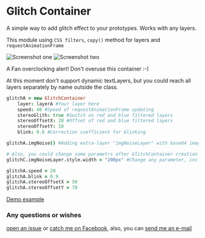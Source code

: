# Glitch Container

A simple way to add glitch effect to your prototypes. Works with any layers.

This module using ```CSS filters```, ```copy()``` method for layers and ```requestAnimationFrame```

![Screenshot one](/repo_img/preview-1.gif?raw=true "Screenshot one")
![Screenshot two](/repo_img/preview-2.gif?raw=true "Screenshot two")

A Fan overclocking alert! Don't overuse this container :-)

At this moment don't support dynamic textLayers, but you could reach all layers separately by name outside the class.

```coffeescript
glitchA = new GlitchContainer
    layer: layerA #Your layer here
    speed: 40 #Speed of requestAnimationFrame updating
    stereoGlith: true #Switch on red and blue filtered layers
    stereoOffsetX: 20 #Offset of red and blue filtered layers
    stereoOffsetY: 10
    blink: 0.6 #Correction coefficient for blinking 

glitchA.imgNoise() #Adding extra-layer "imgNoiseLayer" with base64 image

# Also, you could change some parametrs after GlitchContainer creation
glitchC.imgNoiseLayer.style.width = "200px" #Change any parameter, including noise-image

glitchA.speed = 20
glitchA.blink = 0.9
glitchA.stereoOffsetX = 50
glitchA.stereoOffsetY = 70
```

[Demo example](https://framer.cloud/KXWLF)


### Any questions or wishes

[open an issue](https://github.com/markdown-it/markdown-it) or [catch me on Facebook](https://www.facebook.com/pavel.laptev.94), also, you can [send me an e-mail](mailto:graphics.dario@gmail.com)